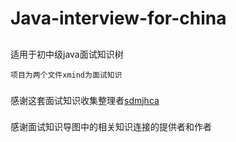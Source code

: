 # Java-interview-for-china


##
适用于初中级java面试知识树


`项目为两个文件xmind为面试知识`



###
感谢这套面试知识收集整理者[sdmjhca](https://github.com/sdmjhca)   

###
感谢面试知识导图中的相关知识连接的提供者和作者
